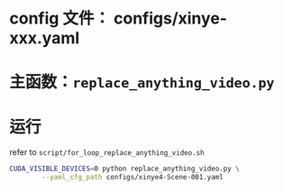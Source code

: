 
# config 文件： configs/xinye-xxx.yaml

# 主函数：`replace_anything_video.py`

# 运行

refer to `script/for_loop_replace_anything_video.sh`
```bash
CUDA_VISIBLE_DEVICES=0 python replace_anything_video.py \
        --yaml_cfg_path configs/xinye4-Scene-001.yaml
```